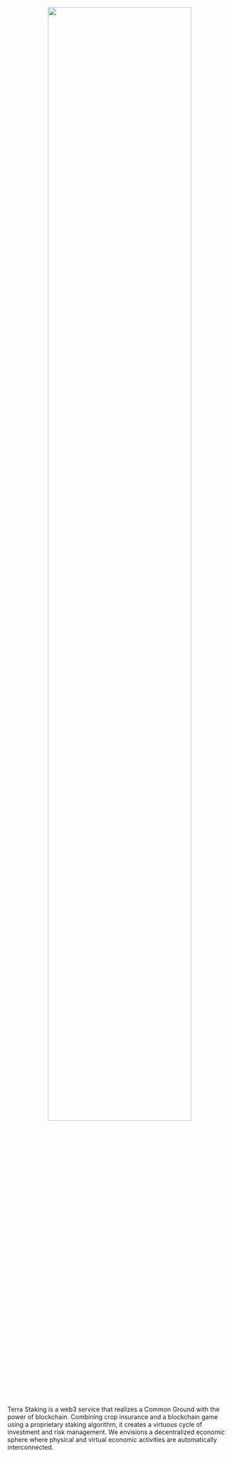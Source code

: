 <!-- markdownlint-disable-next-line -->
<p align="center"><a href="https://devprotocol.xyz/"><img src="https://raw.githubusercontent.com/dev-protocol/.github/assets/module_figure.png" width="80%"></a></p>
<p>Terra Staking is a web3 service that realizes a Common Ground with the power of blockchain.
Combining crop insurance and a blockchain game using a proprietary staking algorithm, it creates a virtuous cycle of investment and risk management. 
We envisions a decentralized economic sphere where physical and virtual economic activities are automatically interconnected.</p>
